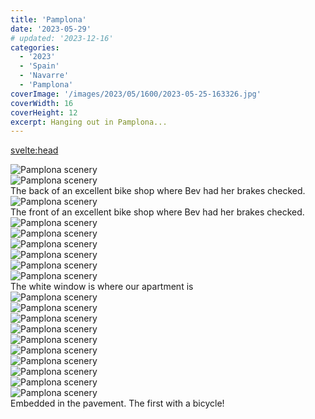```yaml
---
title: 'Pamplona'
date: '2023-05-29'
# updated: '2023-12-16'
categories:
  - '2023'
  - 'Spain'
  - 'Navarre'
  - 'Pamplona'
coverImage: '/images/2023/05/1600/2023-05-25-163326.jpg'
coverWidth: 16
coverHeight: 12
excerpt: Hanging out in Pamplona...
---
```


<svelte:head>

<title>
Pamplona
</title>
</svelte:head>

<section class="card">   
    <img alt="Pamplona scenery" src="/images/2023/05/1600/2023-05-25-150522.jpg" />     
</section>
<section class="card">   
    <img alt="Pamplona scenery" src="/images/2023/05/1600/2023-05-28-171303.jpg" />  
    <div class="caption">The back of an excellent bike shop where Bev had her brakes checked.</div>
</section>
<section class="card">   
    <img alt="Pamplona scenery" src="/images/2023/05/phone/20230527_2051.jpg" />  
    <div class="caption">The front of an excellent bike shop where Bev had her brakes checked.</div>
</section>
<section class="card">   
    <img alt="Pamplona scenery" src="/images/2023/05/1600/2023-05-25-150646.jpg" />     
</section>
<section class="card">   
    <img alt="Pamplona scenery" src="/images/2023/05/1600/2023-05-25-163202.jpg" />     
</section>
<section class="card">   
    <img alt="Pamplona scenery" src="/images/2023/05/1600/2023-05-25-172747.jpg" />     
</section>
<section class="card">   
    <img alt="Pamplona scenery" src="/images/2023/05/1600/2023-05-25-171538.jpg" />     
</section>
<section class="card">   
    <img alt="Pamplona scenery" src="/images/2023/05/1600/2023-05-25-163326.jpg" />  
</section>
<section class="card">   
    <img alt="Pamplona scenery" src="/images/2023/05/1600/2023-05-25-174523.jpg" /> 
    <div class="caption">The white window is where our apartment is</div> 
</section>
<section class="card">   
    <img alt="Pamplona scenery" src="/images/2023/05/1600/2023-05-27-194907.jpg" /> 
</section>
<section class="card">   
    <img alt="Pamplona scenery" src="/images/2023/05/1600/2023-05-28-145054.jpg" /> 
</section>
<section class="card">   
    <img alt="Pamplona scenery" src="/images/2023/05/1600/2023-05-28-144722.jpg" /> 
</section>
<section class="card">   
    <img alt="Pamplona scenery" src="/images/2023/05/1600/2023-05-28-155633.jpg" /> 
</section>
<section class="card">   
    <img alt="Pamplona scenery" src="/images/2023/05/1600/2023-05-28-165657.jpg" /> 
</section>
<section class="card">   
    <img alt="Pamplona scenery" src="/images/2023/05/1600/2023-05-28-170807.jpg" /> 
</section>
<section class="card">   
    <img alt="Pamplona scenery" src="/images/2023/05/1600/2023-05-29-141235.jpg" /> 
</section>
<section class="card">   
    <img alt="Pamplona scenery" src="/images/2023/05/1600/2023-05-29-142943.jpg" /> 
</section>
<section class="card">   
    <img alt="Pamplona scenery" src="/images/2023/05/1600/2023-05-29-143907.jpg" /> 
</section>
<section class="card">   
    <img alt="Pamplona scenery" src="/images/2023/05/1600/2023-05-29-140554.jpg" /> 
    <div class="caption">Embedded in the pavement. The first with a bicycle!</div>
</section>
